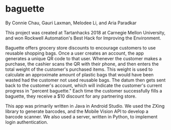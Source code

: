 # baguette
By Connie Chau, Gauri Laxman, Melodee Li, and Aria Paradkar

This project was created at Tartanhacks 2018 at Carnegie Mellon University, and won Rockwell Automation's Best Hack for Improving the Environment.

Baguette offers grocery store discounts to encourage customers to use reusable shopping bags. Once a user creates an account, the app generates a unique QR code to that user. Whenever the customer makes a purchase, the cashier scans the QR with their phone, and then enters the total weight of the customer's purchased items. This weight is used to calculate an approximate amount of plastic bags that would have been wasted had the customer not used reusable bags. The datum then gets sent back to the customer's account, which will indicate the customer's current progress in "percent baguette." Each time the customer successfully fills a baguette, they receive a $10 discount for any partnering store.

This app was primarily written in Java in Android Studio. We used the ZXing library to generate barcodes, and the Mobile Vision API to develop a barcode scanner. We also used a server, written in Python, to implement login authentication.
